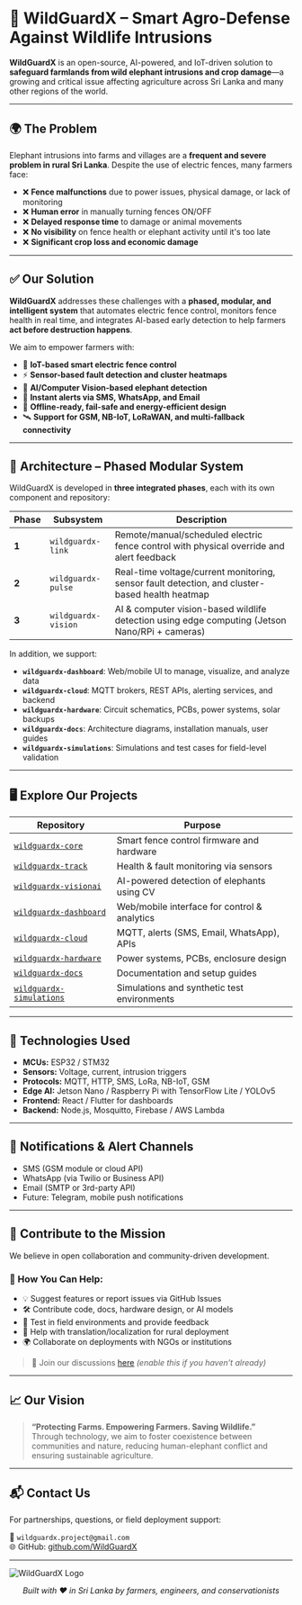 # 🐘 WildGuardX – Smart Agro-Defense Against Wildlife Intrusions

**WildGuardX** is an open-source, AI-powered, and IoT-driven solution to **safeguard farmlands from wild elephant intrusions and crop damage**—a growing and critical issue affecting agriculture across Sri Lanka and many other regions of the world.

---

## 🌍 The Problem

Elephant intrusions into farms and villages are a **frequent and severe problem in rural Sri Lanka**. Despite the use of electric fences, many farmers face:

- ❌ **Fence malfunctions** due to power issues, physical damage, or lack of monitoring
- ❌ **Human error** in manually turning fences ON/OFF
- ❌ **Delayed response time** to damage or animal movements
- ❌ **No visibility** on fence health or elephant activity until it's too late
- ❌ **Significant crop loss and economic damage**

---

## ✅ Our Solution

**WildGuardX** addresses these challenges with a **phased, modular, and intelligent system** that automates electric fence control, monitors fence health in real time, and integrates AI-based early detection to help farmers **act before destruction happens**.

We aim to empower farmers with:

- 📡 **IoT-based smart electric fence control**
- ⚡ **Sensor-based fault detection and cluster heatmaps**
- 🤖 **AI/Computer Vision-based elephant detection**
- 🔔 **Instant alerts via SMS, WhatsApp, and Email**
- 🧠 **Offline-ready, fail-safe and energy-efficient design**
- 🛰️ **Support for GSM, NB-IoT, LoRaWAN, and multi-fallback connectivity**

---

## 🧱 Architecture – Phased Modular System

WildGuardX is developed in **three integrated phases**, each with its own component and repository:

| Phase | Subsystem           | Description |
|-------|---------------------|-------------|
| **1** | `wildguardx-link`   | Remote/manual/scheduled electric fence control with physical override and alert feedback |
| **2** | `wildguardx-pulse`  | Real-time voltage/current monitoring, sensor fault detection, and cluster-based health heatmap |
| **3** | `wildguardx-vision` | AI & computer vision-based wildlife detection using edge computing (Jetson Nano/RPi + cameras) |

In addition, we support:

- **`wildguardx-dashboard`**: Web/mobile UI to manage, visualize, and analyze data
- **`wildguardx-cloud`**: MQTT brokers, REST APIs, alerting services, and backend
- **`wildguardx-hardware`**: Circuit schematics, PCBs, power systems, solar backups
- **`wildguardx-docs`**: Architecture diagrams, installation manuals, user guides
- **`wildguardx-simulations`**: Simulations and test cases for field-level validation

---

## 🖥️ Explore Our Projects

| Repository | Purpose |
|------------|---------|
| [`wildguardx-core`](https://github.com/WildGuardX/wildguardx-core) | Smart fence control firmware and hardware |
| [`wildguardx-track`](https://github.com/WildGuardX/wildguardx-track) | Health & fault monitoring via sensors |
| [`wildguardx-visionai`](https://github.com/WildGuardX/wildguardx-visionai) | AI-powered detection of elephants using CV |
| [`wildguardx-dashboard`](https://github.com/WildGuardX/wildguardx-dashboard) | Web/mobile interface for control & analytics |
| [`wildguardx-cloud`](https://github.com/WildGuardX/wildguardx-cloud) | MQTT, alerts (SMS, Email, WhatsApp), APIs |
| [`wildguardx-hardware`](https://github.com/WildGuardX/wildguardx-hardware) | Power systems, PCBs, enclosure design |
| [`wildguardx-docs`](https://github.com/WildGuardX/wildguardx-docs) | Documentation and setup guides |
| [`wildguardx-simulations`](https://github.com/WildGuardX/wildguardx-simulations) | Simulations and synthetic test environments |

---

## 🔧 Technologies Used

- **MCUs:** ESP32 / STM32
- **Sensors:** Voltage, current, intrusion triggers
- **Protocols:** MQTT, HTTP, SMS, LoRa, NB-IoT, GSM
- **Edge AI:** Jetson Nano / Raspberry Pi with TensorFlow Lite / YOLOv5
- **Frontend:** React / Flutter for dashboards
- **Backend:** Node.js, Mosquitto, Firebase / AWS Lambda

---

## 🔔 Notifications & Alert Channels

- SMS (GSM module or cloud API)
- WhatsApp (via Twilio or Business API)
- Email (SMTP or 3rd-party API)
- Future: Telegram, mobile push notifications

---

## 🤝 Contribute to the Mission

We believe in open collaboration and community-driven development.

### 🧩 How You Can Help:
- 💡 Suggest features or report issues via GitHub Issues
- 🛠️ Contribute code, docs, hardware design, or AI models
- 🧪 Test in field environments and provide feedback
- 🌱 Help with translation/localization for rural deployment
- 🌍 Collaborate on deployments with NGOs or institutions

> 🔗 Join our discussions [here](https://github.com/WildGuardX/.github/discussions) *(enable this if you haven’t already)*

---

## 📈 Our Vision

> **“Protecting Farms. Empowering Farmers. Saving Wildlife.”**  
> Through technology, we aim to foster coexistence between communities and nature, reducing human-elephant conflict and ensuring sustainable agriculture.

---

## 📬 Contact Us

For partnerships, questions, or field deployment support:

📧 `wildguardx.project@gmail.com`  
🌐 GitHub: [github.com/WildGuardX](https://github.com/WildGuardX)  

---

![WildGuardX Logo](https://raw.githubusercontent.com/WildGuardX/.github/main/profile/assets/logo.png)

<p align="center"><i>Built with ❤️ in Sri Lanka by farmers, engineers, and conservationists</i></p>
